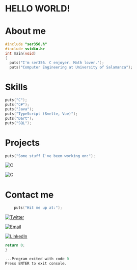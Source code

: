 <!--ESTA ES MI MAIN PAGE Y AQUI VOY A PONER INFORMACIÓN IMPORTANTE QUE QUIERO QUE APAREZCA EN MI PAGINA PRINCIPAL DE github en inglés-->

# HELLO WORLD!

# About me

```c
#include "ser356.h"
#include <stdio.h>
int main(void)
{
  puts("I'm ser356. C enjoyer. Math lover.");
  puts("Computer Engineering at University of Salamanca");


```

# Skills

```c
puts("C");
puts("C#");
puts("Java");
puts("TypeScript (Svelte, Vue)");
puts("Dart");
puts("SQL");

```

# Projects

```c
puts("Some stuff I've been working on:");
```

<a href="https://github.com/ser356/sinhex"></a><img src="https://img.shields.io/badge/-sin(hex)-26876B" alt="C"></a>

<a href="https://github.com/ser356/sets"></a><img src="https://img.shields.io/badge/-sets-ff69b4" alt="C"></a>

# Contact me

```c
    puts("Hit me up at:");
```

<a href="https://twitter.com/sekitosmr"><img src="https://img.shields.io/twitter/follow/sekitosmr?style=social" alt="Twitter"></a>

<a href="mailto:sergiogarciaseco@usal.es" target="_blank"><img src="https://img.shields.io/badge/-Email-ff69b4" alt="Email"></a>

<a href="https://www.linkedin.com/in/sergio-garc%C3%ADa-seco-721328279/" target="_blank"><img src="https://img.shields.io/badge/-LinkedIn-26876B" alt="LinkedIn"></a>

```c
return 0;
}
```

```c
...Program exited with code 0
Press ENTER to exit console.
```
